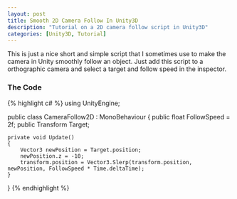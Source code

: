 ```yaml
---
layout: post
title: Smooth 2D Camera Follow In Unity3D
description: "Tutorial on a 2D camera follow script in Unity3D"
categories: [Unity3D, Tutorial]
---
```


This is just a nice short and simple script that I sometimes use to make the camera in Unity smoothly follow an object. Just add this script to a orthographic camera and select a target and follow speed in the inspector.

### The Code

{% highlight c# %}
using UnityEngine;

public class CameraFollow2D : MonoBehaviour
{
    public float FollowSpeed = 2f;
    public Transform Target;

    private void Update()
    {
        Vector3 newPosition = Target.position;
        newPosition.z = -10;
        transform.position = Vector3.Slerp(transform.position, newPosition, FollowSpeed * Time.deltaTime);
    }
}
{% endhighlight %}
